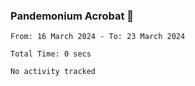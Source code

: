 ### Pandemonium Acrobat 🤸

<!--START_SECTION:waka-->

```all_time
From: 16 March 2024 - To: 23 March 2024

Total Time: 0 secs

No activity tracked
```

<!--END_SECTION:waka-->
